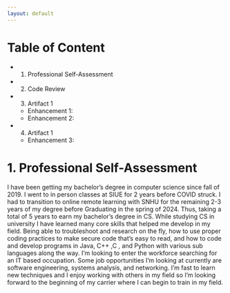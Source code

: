 ```yaml
---
layout: default
---
```


# Table of Content

- 1. Professional Self-Assessment
- 2. Code Review
- 3. Artifact 1
  - Enhancement 1: 
  - Enhancement 2:
- 4. Artifact 1
  - Enhancement 3:

# 1. Professional Self-Assessment

I have been getting my bachelor’s degree in computer science since fall of 2019. I went to in person classes at SIUE for 2 years before COVID struck. I had to transition to online remote learning with SNHU for the remaining 2-3 years of my degree before Graduating in the spring of 2024. Thus, taking a total of 5 years to earn my bachelor’s degree in CS. 
While studying CS in university I have learned many core skills that helped me develop in my field. Being able to troubleshoot and research on the fly, how to use proper coding practices to make secure code that’s easy to read, and how to code and develop programs in Java, C++ ,C , and Python with various sub languages along the way. 
I’m looking to enter the workforce searching for an IT based occupation. Some job opportunities I’m looking at currently are software engineering, systems analysis, and networking. I’m fast to learn new techniques and I enjoy working with others in my field so I’m looking forward to the beginning of my carrier where I can begin to train in my field.
